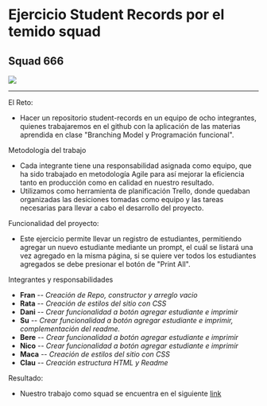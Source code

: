 # Ejercicio Student Records por el temido squad
## Squad 666 
![](http://www.aopublishers.com/images/intrigue_pages_images/hebrew_gematria/666and13/666fire.jpg)
***
El Reto:
- Hacer un repositorio student-records en un equipo de ocho integrantes, quienes trabajaremos en el github con la aplicación de las materias aprendida en clase "Branching Model y Programación funcional".

Metodología del trabajo
- Cada integrante tiene una responsabilidad asignada como equipo, que ha sido trabajado en metodología Agile para así mejorar la eficiencia tanto en producción como en calidad en nuestro resultado.
- Utilizamos como herramienta de planificación Trello, donde quedaban organizadas las desiciones tomadas como equipo y las tareas necesarias para llevar a cabo el desarrollo del proyecto.

Funcionalidad del proyecto:
- Este ejercicio permite llevar un registro de estudiantes, permitiendo agregar un nuevo estudiante mediante un prompt, el cuál se listará una vez agregado en la misma página, si se quiere ver todos los estudiantes agregados se debe presionar el botón de "Print All".

Integrantes y responsabilidades

- **Fran** -- *Creación de Repo, constructor y arreglo vacio*
- **Rata** -- *Creación de estilos del sitio con CSS*
- **Dani** -- *Crear funcionalidad a botón agregar estudiante e imprimir*
- **Su**   -- *Crear funcionalidad a botón agregar estudiante e imprimir, complementación del readme.*
- **Bere** -- *Crear funcionalidad a botón agregar estudiante e imprimir*
- **Nico** -- *Crear funcionalidad a botón agregar estudiante e imprimir*
- **Maca** -- *Creación de estilos del sitio con CSS*
- **Clau** -- *Creación estructura HTML y Readme*

Resultado:
- Nuestro trabajo como squad se encuentra en el siguiente [link](http://franrt.github.io/student-records)
